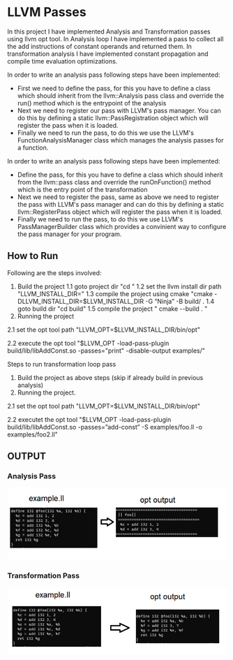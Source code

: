 # LLVM Passes
In this project I have implemented Analysis and Transformation passes using llvm opt tool. In Analysis loop I have implemented a pass to collect all the add instructions of constant operands and returned them. In transformation analysis I have implemented constant propagation and compile time evaluation optimizations.

In order to write an analysis pass following steps have been implemented:
* First we need to define the pass, for this you have to define a class which should inherit from the llvm::Analysis pass class and override the run() method which is the entrypoint of the analysis
* Next we need to register our pass with LLVM's pass manager. You can do this by defining a static llvm::PassRegistration<InstructionCountPass> object which will register the pass when it is loaded.
* Finally we need to run the pass, to do this we use the LLVM's FunctionAnalysisManager class which manages the analysis passes for a function.

  
In order to write an analysis pass following steps have been implemented:
* Define the pass, for this you have to define a class which should inherit from the llvm::pass class and override the runOnFunction() method which is the entry point of the transformation
* Next we need to register the pass, same as above we need to register the pass with LLVM's pass manager and can do this by defining a static llvm::RegisterPass<classname> object which will register the pass when it is loaded.
* Finally we need to run the pass, to do this we use LLVM's PassManagerBuilder class which provides a convinient way to configure the pass manager for your program.
  
  
## How to Run
Following are the steps involved:

1. Build the project
 1.1 goto project dir "cd <path-to-proj-dir>"
 1.2 set the llvm install dir path "LLVM_INSTALL_DIR=<path to llvm install dir>"
 1.3 compile the project using cmake "cmake -DLLVM_INSTALL_DIR=$LLVM_INSTALL_DIR -G “Ninja” -B build/ . 
 1.4 goto build dir "cd build"
 1.5 compile the project " cmake --build . "
2. Running the project

 2.1 set the opt tool path "LLVM_OPT=$LLVM_INSTALL_DIR/bin/opt"
 
 2.2 execute the opt tool "$LLVM_OPT -load-pass-plugin build/lib/libAddConst.so -passes="print<add-const>" -disable-output examples/"


Steps to run transformation loop pass
1. Build the project as above steps (skip if already build in previous analysis)
2. Running the project.

  2.1 set the opt tool path "LLVM_OPT=$LLVM_INSTALL_DIR/bin/opt"
  
  2.2 executet the opt tool "$LLVM_OPT -load-pass-plugin build/lib/libAddConst.so -passes=”add-const” -S examples/foo.ll -o examples/foo2.ll"
  
  
## OUTPUT
### Analysis Pass
![Analysis pass output](https://github.com/harshitmonish/LLVM/blob/main/llvm-analysis-pass.png)  

### Transformation Pass
![Transformation pass output](https://github.com/harshitmonish/LLVM/blob/main/llvm-transformation-pass.png)
  
